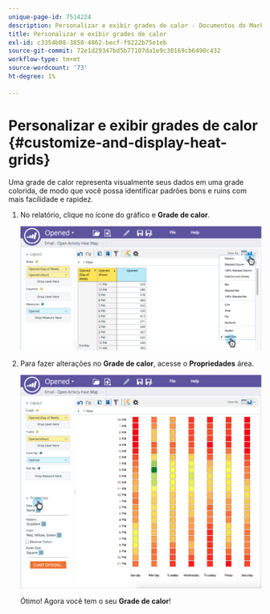 ```yaml
---
unique-page-id: 7514224
description: Personalizar e exibir grades de calor - Documentos do Marketo - Documentação do produto
title: Personalizar e exibir grades de calor
exl-id: c3354b08-3850-4862-becf-f9222b75e1eb
source-git-commit: 72e1d29347bd5b77107da1e9c30169cb6490c432
workflow-type: tm+mt
source-wordcount: '73'
ht-degree: 1%

---
```


# Personalizar e exibir grades de calor {#customize-and-display-heat-grids}

Uma grade de calor representa visualmente seus dados em uma grade colorida, de modo que você possa identificar padrões bons e ruins com mais facilidade e rapidez.

1. No relatório, clique no ícone do gráfico e **Grade de calor**.

   ![](assets/image2015-5-4-15-3a2-3a17.png)

1. Para fazer alterações no **Grade de calor**, acesse o **Propriedades** área.

   ![](assets/image2015-5-4-16-3a7-3a9.png)

   Ótimo! Agora você tem o seu **Grade de calor**!
